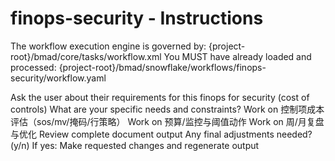 # finops-security - Instructions

<critical>The workflow execution engine is governed by: {project-root}/bmad/core/tasks/workflow.xml</critical>
<critical>You MUST have already loaded and processed: {project-root}/bmad/snowflake/workflows/finops-security/workflow.yaml</critical>

<workflow>

<step n="1" goal="Understand Requirements">
<action>Ask the user about their requirements for this finops for security (cost of controls)</action>
<ask>What are your specific needs and constraints?</ask>
</step>

<step n="2" goal="控制项成本评估（SOS/MV/掩码/行策略）">
<action>Work on 控制项成本评估（sos/mv/掩码/行策略）</action>
<template-output section="cost_of_controls"/>
</step>

<step n="3" goal="预算/监控与阈值动作">
<action>Work on 预算/监控与阈值动作</action>
<template-output section="budgets"/>
</step>

<step n="4" goal="周/月复盘与优化">
<action>Work on 周/月复盘与优化</action>
<template-output section="reviews"/>
</step>

<step n="5" goal="Review and Finalize">
<action>Review complete document output</action>
<ask>Any final adjustments needed? (y/n)</ask>
<check>If yes:</check>
  <action>Make requested changes and regenerate output</action>
</step>

</workflow>

